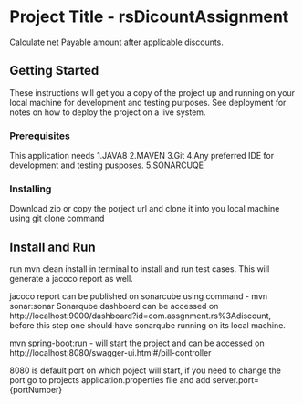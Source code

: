 # Project Title - rsDicountAssignment
  
Calculate net Payable amount after applicable discounts.

## Getting Started

These instructions will get you a copy of the project up and running on your local machine for development and testing purposes. See deployment for notes on how to deploy the project on a live system.

### Prerequisites

This application needs
1.JAVA8
2.MAVEN
3.Git
4.Any preferred IDE for development and testing pusposes.
5.SONARCUQE

### Installing

Download zip or copy the porject url and clone it into you local machine using git clone command


## Install and Run

run mvn clean install in terminal to install and run test cases. This will generate a jacoco report as well.

jacoco report can be published on sonarcube using command - mvn sonar:sonar
Sonarqube dashboard can be accessed on http://localhost:9000/dashboard?id=com.assgnment.rs%3Adiscount, before this step one should have sonarqube running on its local machine.

mvn spring-boot:run - will start the project and can be accessed on http://localhost:8080/swagger-ui.html#/bill-controller

8080 is default port on which poject will start, if you need to change the port go to projects application.properties file and add server.port={portNumber}

